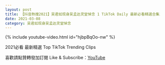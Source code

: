 ```yaml
---
layout: post
title: 【抖音熱搜2021】吴君如现身吴孟达灵堂悼念 1 TikTok Daily 最新必看精選合集2021 03 08
date: 2021-03-08
category: 吴君如现身吴孟达灵堂悼念
---
```


{% include youtube-video.html id="hjbpBqOo-nw" %}

2021必看 最新精選 Top TikTok Trending Clips

喜歡請點贊轉發加訂閱 Like & Subscribe：[YouTube](https://www.youtube.com/channel/UCAoR7VcanIPd04uEq_GIylA/videos)

